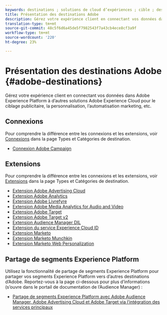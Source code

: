 ```yaml
---
keywords: destinations ; solutions de cloud d’expériences ; cible ; destination de la cible ; ad cloud ; cloud publicitaire ; gestionnaire des audiences ; destination de la cible adobe ; cible ; destination du gestionnaire d'audiences ;
title: Présentation des destinations Adobe
description: Gérez votre expérience client en connectant vos données dans Platform à d’autres solutions Adobe Experience Cloud pour le ciblage publicitaire, la personnalisation, l’automatisation du marketing, etc.
translation-type: tm+mt
source-git-commit: 48c5f6d6a45de5f7982543f7a43cb4ece8cf3a9f
workflow-type: tm+mt
source-wordcount: '220'
ht-degree: 23%

---
```



# Présentation des destinations Adobe {#adobe-destinations}

Gérez votre expérience client en connectant vos données dans Adobe Experience Platform à d’autres solutions Adobe Experience Cloud pour le ciblage publicitaire, la personnalisation, l’automatisation marketing, etc.

## Connexions

Pour comprendre la différence entre les connexions et les extensions, voir [Connexions](../../destination-types.md#connections) dans la page Types et Catégories de destination.

- [Connexion Adobe Campaign](../email-marketing/adobe-campaign.md)

## Extensions

Pour comprendre la différence entre les connexions et les extensions, voir [Extensions](../../destination-types.md#extensions) dans la page Types et Catégories de destination.

- [Extension Adobe Advertising Cloud](../advertising/adobe-advertising-cloud.md)
- [Extension Adobe Analytics](../analytics/adobe-analytics.md)
- [Extension Adobe Livrefyre](../social/adobe-livefyre.md)
- [Extension Adobe Media Analytics for Audio and Video](../analytics/adobe-video-analytics.md)
- [Extension Adobe Target](../personalization/adobe-target.md)
- [Extension Adobe Target v2](../personalization/adobe-target-v2.md)
- [Extension Audience Manager DIL](../data-management/aam-dil-extension.md)
- [Extension du service Experience Cloud ID](../personalization/adobe-ecid.md)
- [Extension Marketo](../email/marketo.md)
- [Extension Marketo Munchkin](../email/marketo-munchkin.md)
- [Extension Marketo Web Personalization](../personalization/marketo-web-personalization.md)

## Partage de segments Experience Platform

Utilisez la fonctionnalité de partage de segments Experience Platform pour partager vos segments Experience Platform vers d’autres destinations d’Adobe. Reportez-vous à la page ci-dessous pour plus d’informations (s’ouvre dans le portail de documentation de l’Audience Manager) :

- [Partage de segments Experience Platform avec Adobe Audience Manager, Adobe Advertising Cloud et Adobe Target via l’intégration des services principaux](https://experienceleague.adobe.com/docs/audience-manager/user-guide/implementation-integration-guides/integration-experience-platform/aam-aep-audience-sharing.html)